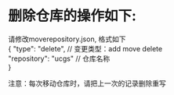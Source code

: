 
# 删除仓库的操作如下:

请修改moverepository.json, 格式如下<br/>
{
    "type": "delete", // 变更类型：add move delete<br/>
    "repository": "ucgs" // 仓库名称<br/>
}<br/>


 注意：每次移动仓库时，请把上一次的记录删除重写
    
    
    
    
    
    
    
    











